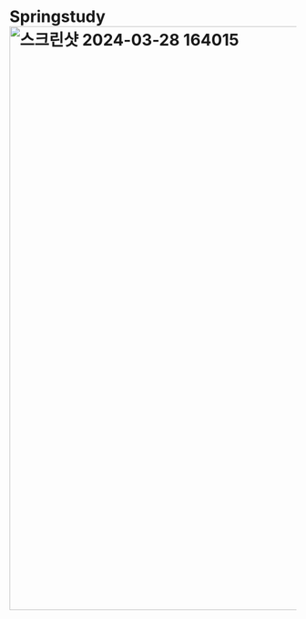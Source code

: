 # Springstudy<img width="1026" alt="스크린샷 2024-03-28 164015" src="https://github.com/Kimd0ng/Springstudy/assets/82995838/e5727190-f7a0-47f2-b335-0eafa5239a53">
